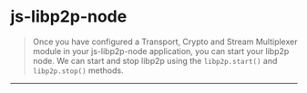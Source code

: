 # js-libp2p-node

> Once you have configured a Transport, Crypto and Stream Multiplexer module in your js-libp2p-node application, you can start your libp2p node. We can start and stop libp2p using the `libp2p.start()` and `libp2p.stop()` methods.

---